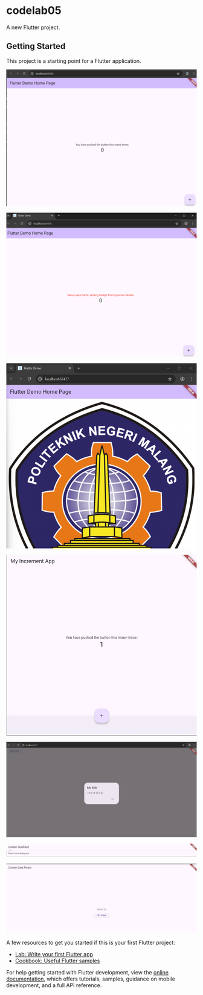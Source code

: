 # codelab05

A new Flutter project.

## Getting Started

This project is a starting point for a Flutter application.

![Screenshot hello_world](images/01.png)

![Screenshot hello_world](images/02.png)

![Screenshot hello_world](images/praktikum4.png)

![Screenshot hello_world](images/praktikum5.3.png)

![Screenshot hello_world](images/praktikum5.4.png)

![Screenshot hello_world](images/praktikum5.5.png)

![Screenshot hello_world](images/praktikum5.6.png)


A few resources to get you started if this is your first Flutter project:

- [Lab: Write your first Flutter app](https://docs.flutter.dev/get-started/codelab)
- [Cookbook: Useful Flutter samples](https://docs.flutter.dev/cookbook)

For help getting started with Flutter development, view the
[online documentation](https://docs.flutter.dev/), which offers tutorials,
samples, guidance on mobile development, and a full API reference.

